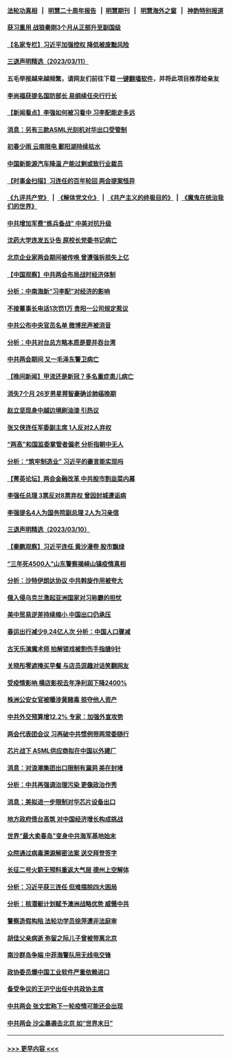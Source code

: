 #### [法轮功真相](https://github.com/gfw-breaker/truth/blob/master/README.md?t=0) &nbsp;&nbsp;|&nbsp;&nbsp; [明慧二十周年报告](https://github.com/gfw-breaker/mh-reports/blob/master/README.md?t=0) &nbsp;&nbsp;|&nbsp;&nbsp;[明慧期刊](https://github.com/gfw-breaker/mh-qikan) &nbsp;&nbsp;|&nbsp;&nbsp; [明慧海外之窗](https://github.com/gfw-breaker/mh-news/blob/master/README.md?t=0) &nbsp;&nbsp;|&nbsp;&nbsp; [神韵特别报道](https://github.com/gfw-breaker/mh-news/blob/master/shenyun.md?t=0)
#### [获习重用 战狼秦刚3个月从正部升至副国级](../pages/nsc413/n13948200.md?t=03121243) 
#### [【名家专栏】习近平加强控权 降低被废黜风险](../pages/nsc413/n13948006.md?t=03121243) 
#### [三退声明精选（2023/03/11）](../pages/nsc413/n13948225.md?t=03121243) 
#### 五毛举报越来越频繁，请网友们前往下载 [一键翻墙软件](https://github.com/gfw-breaker/ssr-accounts)，并将此项目推荐给亲友
#### [李尚福获提名国防部长 易纲续任央行行长](../pages/nsc413/n13948187.md?t=03121243) 
#### [【新闻看点】李强如何被习看中 习李配能走多远](../pages/nsc413/n13948144.md?t=03121243) 
#### [消息：另有三款ASML光刻机对华出口受管制](../pages/nsc413/n13948123.md?t=03121243) 
#### [初春少雨 云南限电 鄱阳湖持续枯水](../pages/nsc413/n13948145.md?t=03121243) 
#### [中国新能源汽车降温 产能过剩或致行业裁员](../pages/nsc413/n13948131.md?t=03121243) 
#### [【时事金扫描】习连任的百年轮回 两会提案怪异](../pages/nsc413/n13947709.md?t=03121243) 
#### [《九评共产党》](https://github.com/begood0513/9ping.md/blob/master/README.md) &nbsp;|&nbsp; [《解体党文化》](../../../../jtdwh.md/blob/master/README.md)  &nbsp;|&nbsp; [《共产主义的终极目的》](../../../../gczydzjmd.md/blob/master/README.md) &nbsp;|&nbsp; [《魔鬼在统治我们的世界》](../../../../mgztzwmdsj.md/blob/master/README.md) 
#### [中共增加军费“练兵备战” 中美对抗升级](../pages/nsc413/n13948101.md?t=03121243) 
#### [沈药大学连发五讣告 原校长党委书记病亡](../pages/nsc413/n13948096.md?t=03121243) 
#### [北京企业家两会期间被传唤 曾遭强拆损失上亿](../pages/nsc413/n13947896.md?t=03121243) 
#### [【中国观察】中共两会布局战时经济体制](../pages/nsc413/n13947953.md?t=03121243) 
#### [分析：中南海新“习李配”对经济的影响](../pages/nsc413/n13947637.md?t=03121243) 
#### [不接董事长电话1次罚1万 贵阳一公司规定惹议](../pages/nsc413/n13947955.md?t=03121243) 
#### [中共公布中央官员名单 微博民声被消音](../pages/nsc413/n13947963.md?t=03121243) 
#### [分析：中共对台总方略本质是要并吞台湾](../pages/nsc413/n13947833.md?t=03121243) 
#### [中共两会期间 又一毛泽东警卫病亡](../pages/nsc413/n13947915.md?t=03121243) 
#### [【晚间新闻】甲流还是新冠？多名重症患儿病亡](../pages/nsc413/n13947817.md?t=03121243) 
#### [消失7个月 26岁男星蒋智豪确诊肺癌晚期](../pages/nsc413/n13947592.md?t=03121243) 
#### [赵立坚现身中越边境刷油漆 引热议](../pages/nsc413/n13947818.md?t=03121243) 
#### [张又侠连任军委副主席 1人反对2人弃权](../pages/nsc413/n13947701.md?t=03121243) 
#### [“两高”和国监委掌管者偏老 分析指朝中无人](../pages/nsc413/n13947693.md?t=03121243) 
#### [分析：“筑牢制造业” 习近平的豪言能实现吗](../pages/nsc413/n13947476.md?t=03121243) 
#### [【菁英论坛】两会金融改革 中共股市割韭菜内幕](../pages/nsc413/n13947614.md?t=03121243) 
#### [李强任总理 3票反对8票弃权 曾因封城遭诟病](../pages/nsc413/n13947628.md?t=03121243) 
#### [李强提名4人为国务院副总理 2人为习亲信](../pages/nsc413/n13948181.md?t=03121243) 
#### [三退声明精选（2023/03/10）](../pages/nsc413/n13947695.md?t=03121243) 
#### [【秦鹏观察】习近平连任 黄沙漫卷 股市飘绿](../pages/nsc413/n13947607.md?t=03121243) 
#### [“三年死4500人”山东警察揭峄山镇疫情真相](../pages/nsc413/n13944531.md?t=03121243) 
#### [分析：沙特伊朗达协议 中共斡旋作用被夸大](../pages/nsc413/n13948139.md?t=03121243) 
#### [俄入侵乌克兰激起亚洲国家对习称霸的担忧](../pages/nsc413/n13947585.md?t=03121243) 
#### [美中贸易逆差持续缩小 中国出口仍承压](../pages/nsc413/n13947555.md?t=03121243) 
#### [春运出行减少9.24亿人次 分析：中国人口骤减](../pages/nsc413/n13947106.md?t=03121243) 
#### [古天乐演魔术师 拍解锁戏被割伤手指缝9针](../pages/nsc413/n13947542.md?t=03121243) 
#### [关晓彤零遮掩买早餐 与店员逗趣对话笑翻网友](../pages/nsc413/n13947566.md?t=03121243) 
#### [受疫情影响 横店影视去年净利润下降2400%](../pages/nsc413/n13948140.md?t=03121243) 
#### [株洲公安女官被曝涉黄赌毒 掠夺他人资产](../pages/nsc413/n13947574.md?t=03121243) 
#### [中共外交预算增12.2% 专家：加强外宣攻势](../pages/nsc413/n13947246.md?t=03121243) 
#### [两会代表团会议 习再破中共惯例带两常委随行](../pages/nsc413/n13947544.md?t=03121243) 
#### [芯片战下 ASML供应商拟在中国以外建厂](../pages/nsc413/n13947561.md?t=03121243) 
#### [消息：对浪潮集团出口限制有漏洞 美在封堵](../pages/nsc413/n13947568.md?t=03121243) 
#### [分析：中共再强调治理污染 更像政治作秀](../pages/nsc413/n13947577.md?t=03121243) 
#### [消息：美拟进一步限制对华芯片设备出口](../pages/nsc413/n13947554.md?t=03121243) 
#### [地方政府债台高筑 对中国经济增长构成挑战](../pages/nsc413/n13947543.md?t=03121243) 
#### [世界“最大卖春岛”变身中共海军基地始末](../pages/nsc413/n13947525.md?t=03121243) 
#### [众院通过病毒溯源解密法案 送交拜登签字](../pages/nsc413/n13947528.md?t=03121243) 
#### [长征二号火箭无预料重返大气层 德州上空解体](../pages/nsc413/n13947513.md?t=03121243) 
#### [分析：习近平获三连任 但难摆脱四大困局](../pages/nsc413/n13947496.md?t=03121243) 
#### [分析：核潜艇计划赋予澳洲战略优势 威慑中共](../pages/nsc413/n13947450.md?t=03121243) 
#### [警察造假构陷 法轮功学员徐萍遭非法庭审](../pages/nsc413/n13946469.md?t=03121243) 
#### [胡佳父亲病逝 弥留之际儿子曾被带离北京](../pages/nsc413/n13947415.md?t=03121243) 
#### [南沙群岛争端 中菲海警队用无线电交锋](../pages/nsc413/n13947371.md?t=03121243) 
#### [政协委员爆中国工业软件严重依赖进口](../pages/nsc413/n13947144.md?t=03121243) 
#### [备受争议的王沪宁出任中共政协主席](../pages/nsc413/n13947319.md?t=03121243) 
#### [中共两会 张文宏称下一轮疫情可能还会出现](../pages/nsc413/n13947337.md?t=03121243) 
#### [中共两会 沙尘暴袭击北京 如“世界末日”](../pages/nsc413/n13947199.md?t=03121243) 

----
#### [ >>> 更早内容 <<< ](../indexes/nsc413-earlier.md)
